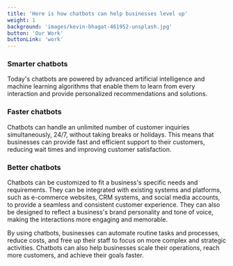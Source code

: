 ```yaml
---
title: 'Here is how chatbots can help businesses level up'
weight: 1
background: 'images/kevin-bhagat-461952-unsplash.jpg'
button: 'Our Work'
buttonLink: 'work'
---
```


### Smarter chatbots
Today's chatbots are powered by advanced artificial intelligence and machine learning algorithms that enable them to learn from every interaction and provide personalized recommendations and solutions.

### Faster chatbots
Chatbots can handle an unlimited number of customer inquiries simultaneously, 24/7, without taking breaks or holidays. This means that businesses can provide fast and efficient support to their customers, reducing wait times and improving customer satisfaction.

### Better chatbots
Chatbots can be customized to fit a business's specific needs and requirements. They can be integrated with existing systems and platforms, such as e-commerce websites, CRM systems, and social media accounts, to provide a seamless and consistent customer experience. They can also be designed to reflect a business's brand personality and tone of voice, making the interactions more engaging and memorable.

By using chatbots, businesses can automate routine tasks and processes, reduce costs, and free up their staff to focus on more complex and strategic activities. Chatbots can also help businesses scale their operations, reach more customers, and achieve their goals faster.
